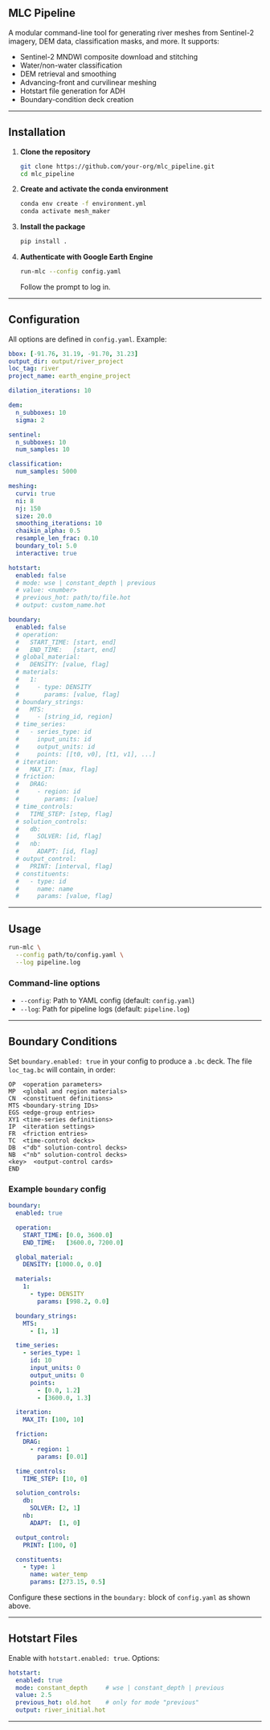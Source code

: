 ## MLC Pipeline

A modular command-line tool for generating river meshes from Sentinel-2 imagery, DEM data, classification masks, and more. It supports:

* Sentinel-2 MNDWI composite download and stitching
* Water/non-water classification
* DEM retrieval and smoothing
* Advancing-front and curvilinear meshing
* Hotstart file generation for ADH
* Boundary-condition deck creation

---

## Installation

1. **Clone the repository**

   ```bash
   git clone https://github.com/your-org/mlc_pipeline.git
   cd mlc_pipeline
   ```
2. **Create and activate the conda environment**

   ```bash
   conda env create -f environment.yml
   conda activate mesh_maker
   ```
3. **Install the package**

   ```bash
   pip install .
   ```
4. **Authenticate with Google Earth Engine**

   ```bash
   run-mlc --config config.yaml
   ```

   Follow the prompt to log in.

---

## Configuration

All options are defined in `config.yaml`. Example:

```yaml
bbox: [-91.76, 31.19, -91.70, 31.23]
output_dir: output/river_project
loc_tag: river
project_name: earth_engine_project

dilation_iterations: 10

dem:
  n_subboxes: 10
  sigma: 2

sentinel:
  n_subboxes: 10
  num_samples: 10

classification:
  num_samples: 5000

meshing:
  curvi: true
  ni: 8
  nj: 150
  size: 20.0
  smoothing_iterations: 10
  chaikin_alpha: 0.5
  resample_len_frac: 0.10
  boundary_tol: 5.0
  interactive: true

hotstart:
  enabled: false
  # mode: wse | constant_depth | previous
  # value: <number>
  # previous_hot: path/to/file.hot
  # output: custom_name.hot

boundary:
  enabled: false
  # operation:
  #   START_TIME: [start, end]
  #   END_TIME:   [start, end]
  # global_material:
  #   DENSITY: [value, flag]
  # materials:
  #   1:
  #     - type: DENSITY
  #       params: [value, flag]
  # boundary_strings:
  #   MTS:
  #     - [string_id, region]
  # time_series:
  #   - series_type: id
  #     input_units: id
  #     output_units: id
  #     points: [[t0, v0], [t1, v1], ...]
  # iteration:
  #   MAX_IT: [max, flag]
  # friction:
  #   DRAG:
  #     - region: id
  #       params: [value]
  # time_controls:
  #   TIME_STEP: [step, flag]
  # solution_controls:
  #   db:
  #     SOLVER: [id, flag]
  #   nb:
  #     ADAPT: [id, flag]
  # output_control:
  #   PRINT: [interval, flag]
  # constituents:
  #   - type: id
  #     name: name
  #     params: [value, flag]
```

---

## Usage

```bash
run-mlc \
  --config path/to/config.yaml \
  --log pipeline.log
```

### Command-line options

* `--config`: Path to YAML config (default: `config.yaml`)
* `--log`: Path for pipeline logs (default: `pipeline.log`)

---

## Boundary Conditions

Set `boundary.enabled: true` in your config to produce a `.bc` deck. The file `loc_tag.bc` will contain, in order:

```
OP  <operation parameters>
MP  <global and region materials>
CN  <constituent definitions>
MTS <boundary-string IDs>
EGS <edge-group entries>
XY1 <time-series definitions>
IP  <iteration settings>
FR  <friction entries>
TC  <time-control decks>
DB  <"db" solution-control decks>
NB  <"nb" solution-control decks>
<key>  <output-control cards>
END
```

### Example `boundary` config

```yaml
boundary:
  enabled: true

  operation:
    START_TIME: [0.0, 3600.0]
    END_TIME:   [3600.0, 7200.0]

  global_material:
    DENSITY: [1000.0, 0.0]

  materials:
    1:
      - type: DENSITY
        params: [998.2, 0.0]

  boundary_strings:
    MTS:
      - [1, 1]

  time_series:
    - series_type: 1
      id: 10
      input_units: 0
      output_units: 0
      points:
        - [0.0, 1.2]
        - [3600.0, 1.3]

  iteration:
    MAX_IT: [100, 10]

  friction:
    DRAG:
      - region: 1
        params: [0.01]

  time_controls:
    TIME_STEP: [10, 0]

  solution_controls:
    db:
      SOLVER: [2, 1]
    nb:
      ADAPT:  [1, 0]

  output_control:
    PRINT: [100, 0]

  constituents:
    - type: 1
      name: water_temp
      params: [273.15, 0.5]
```

Configure these sections in the `boundary:` block of `config.yaml` as shown above.

---

## Hotstart Files

Enable with `hotstart.enabled: true`. Options:

```yaml
hotstart:
  enabled: true
  mode: constant_depth     # wse | constant_depth | previous
  value: 2.5
  previous_hot: old.hot    # only for mode "previous"
  output: river_initial.hot
```
---

